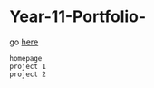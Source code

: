 # Year-11-Portfolio-

go [here](https://jianiwuwscw.github.io/Year-11-Portfolio-/)


    homepage
    project 1
    project 2
